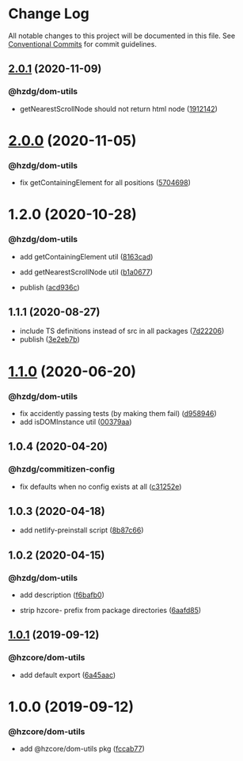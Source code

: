 # Change Log

All notable changes to this project will be documented in this file.
See [Conventional Commits](https://conventionalcommits.org) for commit guidelines.

## [2.0.1](https://github.com/hzdg/hz-core/compare/@hzdg/dom-utils@2.0.0...@hzdg/dom-utils@2.0.1) (2020-11-09)


### @hzdg/dom-utils

* getNearestScrollNode should not return html node ([1912142](https://github.com/hzdg/hz-core/commit/1912142))


# [2.0.0](https://github.com/hzdg/hz-core/compare/@hzdg/dom-utils@1.2.0...@hzdg/dom-utils@2.0.0) (2020-11-05)


### @hzdg/dom-utils

* fix getContainingElement for all positions ([5704698](https://github.com/hzdg/hz-core/commit/5704698))


# 1.2.0 (2020-10-28)


### @hzdg/dom-utils

* add getContainingElement util ([8163cad](https://github.com/hzdg/hz-core/commit/8163cad))
* add getNearestScrollNode util ([b1a0677](https://github.com/hzdg/hz-core/commit/b1a0677))

* publish ([acd936c](https://github.com/hzdg/hz-core/commit/acd936c))


## 1.1.1 (2020-08-27)


* include TS definitions instead of src in all packages ([7d22206](https://github.com/hzdg/hz-core/commit/7d22206))
* publish ([3e2eb7b](https://github.com/hzdg/hz-core/commit/3e2eb7b))


# [1.1.0](https://github.com/hzdg/hz-core/compare/@hzdg/dom-utils@1.0.4...@hzdg/dom-utils@1.1.0) (2020-06-20)


### @hzdg/dom-utils

* fix accidently passing tests (by making them fail) ([d958946](https://github.com/hzdg/hz-core/commit/d958946))
* add isDOMInstance util ([00379aa](https://github.com/hzdg/hz-core/commit/00379aa))


## 1.0.4 (2020-04-20)


### @hzdg/commitizen-config

* fix defaults when no config exists at all ([c31252e](https://github.com/hzdg/hz-core/commit/c31252e))


## 1.0.3 (2020-04-18)


* add netlify-preinstall script ([8b87c66](https://github.com/hzdg/hz-core/commit/8b87c66))


## 1.0.2 (2020-04-15)


### @hzdg/dom-utils

* add description ([f6bafb0](https://github.com/hzdg/hz-core/commit/f6bafb0))

* strip hzcore- prefix from package directories ([6aafd85](https://github.com/hzdg/hz-core/commit/6aafd85))


## [1.0.1](https://github.com/hzdg/hz-core/compare/@hzcore/dom-utils@1.0.0...@hzcore/dom-utils@1.0.1) (2019-09-12)


### @hzcore/dom-utils

* add default export ([6a45aac](https://github.com/hzdg/hz-core/commit/6a45aac))


# 1.0.0 (2019-09-12)


### @hzcore/dom-utils

* add @hzcore/dom-utils pkg ([fccab77](https://github.com/hzdg/hz-core/commit/fccab77))
